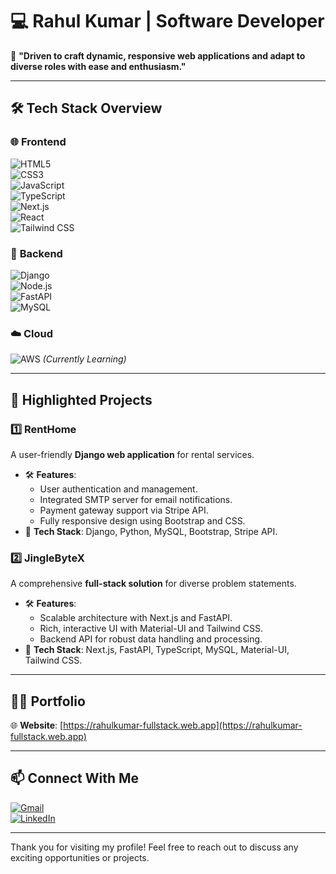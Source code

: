 # 💻 Rahul Kumar | Software Developer  

🚀 **"Driven to craft dynamic, responsive web applications and adapt to diverse roles with ease and enthusiasm."**  

---

## 🛠 **Tech Stack Overview**  

### 🌐 **Frontend**  
![HTML5](https://img.shields.io/badge/-HTML5-E34F26?style=flat-square&logo=html5&logoColor=white)  
![CSS3](https://img.shields.io/badge/-CSS3-1572B6?style=flat-square&logo=css3)  
![JavaScript](https://img.shields.io/badge/-JavaScript-F7DF1E?style=flat-square&logo=javascript&logoColor=black)  
![TypeScript](https://img.shields.io/badge/-TypeScript-007ACC?style=flat-square&logo=typescript&logoColor=white)  
![Next.js](https://img.shields.io/badge/-Next.js-000000?style=flat-square&logo=next.js&logoColor=white)  
![React](https://img.shields.io/badge/-React-61DAFB?style=flat-square&logo=react&logoColor=black)  
![Tailwind CSS](https://img.shields.io/badge/-Tailwind_CSS-38B2AC?style=flat-square&logo=tailwind-css&logoColor=white)  

### 🔧 **Backend**  
![Django](https://img.shields.io/badge/-Django-092E20?style=flat-square&logo=django&logoColor=white)  
![Node.js](https://img.shields.io/badge/-Node.js-339933?style=flat-square&logo=node.js&logoColor=white)  
![FastAPI](https://img.shields.io/badge/-FastAPI-009688?style=flat-square&logo=fastapi&logoColor=white)  
![MySQL](https://img.shields.io/badge/-MySQL-4479A1?style=flat-square&logo=mysql&logoColor=white)  

### ☁️ **Cloud**  
![AWS](https://img.shields.io/badge/-AWS-232F3E?style=flat-square&logo=amazon-aws&logoColor=white) *(Currently Learning)*  

---

## 🌟 **Highlighted Projects**  

### 1️⃣ **RentHome**  
A user-friendly **Django web application** for rental services.  
- 🛠 **Features**:  
  - User authentication and management.  
  - Integrated SMTP server for email notifications.  
  - Payment gateway support via Stripe API.  
  - Fully responsive design using Bootstrap and CSS.  
- 🔗 **Tech Stack**: Django, Python, MySQL, Bootstrap, Stripe API.  

### 2️⃣ **JingleByteX**  
A comprehensive **full-stack solution** for diverse problem statements.  
- 🛠 **Features**:  
  - Scalable architecture with Next.js and FastAPI.  
  - Rich, interactive UI with Material-UI and Tailwind CSS.  
  - Backend API for robust data handling and processing.  
- 🔗 **Tech Stack**: Next.js, FastAPI, TypeScript, MySQL, Material-UI, Tailwind CSS.  

---

## 👩‍💻 **Portfolio**  

🌐 **Website**: [https://rahulkumar-fullstack.web.app](https://rahulkumar-fullstack.web.app)  

---

## 📫 **Connect With Me**  

[![Gmail](https://img.shields.io/badge/Gmail-D14836?style=flat-square&logo=gmail&logoColor=white)](mailto:iamrahulkumar052@gmail.com)  
[![LinkedIn](https://img.shields.io/badge/LinkedIn-0077B5?style=flat-square&logo=linkedin&logoColor=white)](https://www.linkedin.com/in/rahulkumar-fullstack)  

---

Thank you for visiting my profile! Feel free to reach out to discuss any exciting opportunities or projects.